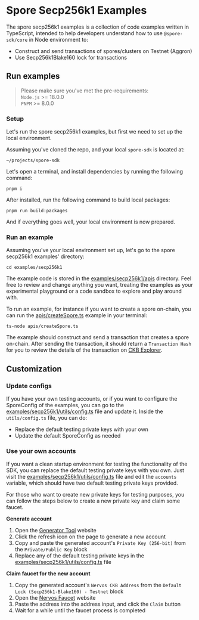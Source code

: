 # Spore Secp256k1 Examples

The spore secp256k1 examples is a collection of code examples written in TypeScript, intended to help developers understand how to use `@spore-sdk/core` in Node environment to:

- Construct and send transactions of spores/clusters on Testnet (Aggron)
- Use Secp256k1Blake160 lock for transactions

## Run examples

> Please make sure you've met the pre-requirements:  
> `Node.js` >= 18.0.0  
> `PNPM` >= 8.0.0  

### Setup

Let's run the spore secp256k1 examples, but first we need to set up the local environment.

Assuming you've cloned the repo, and your local `spore-sdk` is located at:

```
~/projects/spore-sdk
```

Let's open a terminal, and install dependencies by running the following command:

```shell
pnpm i
```

After installed, run the following command to build local packages:

```shell
pnpm run build:packages
```

And if everything goes well, your local environment is now prepared.

### Run an example

Assuming you've your local environment set up, let's go to the spore secp256k1 examples' directory:

```shell
cd examples/secp256k1
```

The example code is stored in the [examples/secp256k1/apis](./apis) directory. Feel free to review and change anything you want, treating the examples as your experimental playground or a code sandbox to explore and play around with.

To run an example, for instance if you want to create a spore on-chain, you can run the [apis/createSpore.ts](./apis/createSpore.ts) example in your terminal:

```shell
ts-node apis/createSpore.ts
```

The example should construct and send a transaction that creates a spore on-chain. After sending the transaction, it should return a `Transaction Hash` for you to review the details of the transaction on [CKB Explorer](https://pudge.explorer.nervos.org/).

## Customization

### Update configs

If you have your own testing accounts, or if you want to configure the SporeConfig of the examples, you can go to the [examples/secp256k1/utils/config.ts](./utils/config.ts) file and update it. Inside the `utils/config.ts` file, you can do:

- Replace the default testing private keys with your own
- Update the default SporeConfig as needed

### Use your own accounts

If you want a clean startup environment for testing the functionality of the SDK, you can replace the default testing private keys with you own. Just visit the [examples/secp256k1/utils/config.ts](./utils/config.ts) file and edit the `accounts` variable, which should have two default testing private keys provided.

For those who want to create new private keys for testing purposes, you can follow the steps below to create a new private key and claim some faucet.

**Generate account** 

1. Open the [Generator Tool](https://ckb.tools/generator) website
2. Click the refresh icon on the page to generate a new account
3. Copy and paste the generated account's `Private Key (256-bit)` from the `Private/Public Key` block
4. Replace any of the default testing private keys in the [examples/secp256k1/utils/config.ts](./utils/config.ts) file

**Claim faucet for the new account**

1. Copy the generated account's `Nervos CKB Address` from the `Default Lock (Secp256k1-Blake160) - Testnet` block
2. Open the [Nervos Faucet](https://faucet.nervos.org/) website
3. Paste the address into the address input, and click the `Claim` button
4. Wait for a while until the faucet process is completed